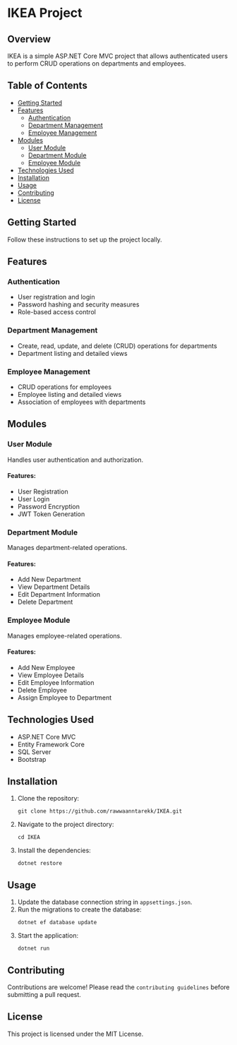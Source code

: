 
</head>
<body>

<h1>IKEA Project</h1>

<h2>Overview</h2>
<p>IKEA is a simple ASP.NET Core MVC project that allows authenticated users to perform CRUD operations on departments and employees.</p>

<h2>Table of Contents</h2>
<ul>
    <li><a href="#getting-started">Getting Started</a></li>
    <li><a href="#features">Features</a>
        <ul>
            <li><a href="#authentication">Authentication</a></li>
            <li><a href="#department-management">Department Management</a></li>
            <li><a href="#employee-management">Employee Management</a></li>
        </ul>
    </li>
    <li><a href="#modules">Modules</a>
        <ul>
            <li><a href="#user-module">User Module</a></li>
            <li><a href="#department-module">Department Module</a></li>
            <li><a href="#employee-module">Employee Module</a></li>
        </ul>
    </li>
    <li><a href="#technologies-used">Technologies Used</a></li>
    <li><a href="#installation">Installation</a></li>
    <li><a href="#usage">Usage</a></li>
    <li><a href="#contributing">Contributing</a></li>
    <li><a href="#license">License</a></li>
</ul>

<h2 id="getting-started">Getting Started</h2>
<p>Follow these instructions to set up the project locally.</p>

<h2 id="features">Features</h2>

<h3 id="authentication">Authentication</h3>
<ul>
    <li>User registration and login</li>
    <li>Password hashing and security measures</li>
    <li>Role-based access control</li>
</ul>

<h3 id="department-management">Department Management</h3>
<ul>
    <li>Create, read, update, and delete (CRUD) operations for departments</li>
    <li>Department listing and detailed views</li>
</ul>

<h3 id="employee-management">Employee Management</h3>
<ul>
    <li>CRUD operations for employees</li>
    <li>Employee listing and detailed views</li>
    <li>Association of employees with departments</li>
</ul>

<h2 id="modules">Modules</h2>

<h3 id="user-module">User Module</h3>
<p>Handles user authentication and authorization.</p>

<h4>Features:</h4>
<ul>
    <li>User Registration</li>
    <li>User Login</li>
    <li>Password Encryption</li>
    <li>JWT Token Generation</li>
</ul>

<h3 id="department-module">Department Module</h3>
<p>Manages department-related operations.</p>

<h4>Features:</h4>
<ul>
    <li>Add New Department</li>
    <li>View Department Details</li>
    <li>Edit Department Information</li>
    <li>Delete Department</li>
</ul>

<h3 id="employee-module">Employee Module</h3>
<p>Manages employee-related operations.</p>

<h4>Features:</h4>
<ul>
    <li>Add New Employee</li>
    <li>View Employee Details</li>
    <li>Edit Employee Information</li>
    <li>Delete Employee</li>
    <li>Assign Employee to Department</li>
</ul>

<h2 id="technologies-used">Technologies Used</h2>
<ul>
    <li>ASP.NET Core MVC</li>
    <li>Entity Framework Core</li>
    <li>SQL Server</li>
    <li>Bootstrap</li>
</ul>

<h2 id="installation">Installation</h2>
<ol>
    <li>Clone the repository:
        <pre><code>git clone https://github.com/rawwaanntarekk/IKEA.git</code></pre>
    </li>
    <li>Navigate to the project directory:
        <pre><code>cd IKEA</code></pre>
    </li>
    <li>Install the dependencies:
        <pre><code>dotnet restore</code></pre>
    </li>
</ol>

<h2 id="usage">Usage</h2>
<ol>
    <li>Update the database connection string in <code>appsettings.json</code>.</li>
    <li>Run the migrations to create the database:
        <pre><code>dotnet ef database update</code></pre>
    </li>
    <li>Start the application:
        <pre><code>dotnet run</code></pre>
    </li>
</ol>

<h2 id="contributing">Contributing</h2>
<p>Contributions are welcome! Please read the <code>contributing guidelines</code> before submitting a pull request.</p>

<h2 id="license">License</h2>
<p>This project is licensed under the MIT License.</p>

</body>
</html>
